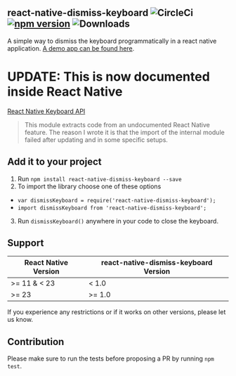 ## react-native-dismiss-keyboard ![CircleCi](https://circleci.com/gh/DanielMSchmidt/react-native-dismiss-keyboard.png?circle-token=905f7ed099611e3f8079a5bf72674beab5e55e50) [![npm version](https://badge.fury.io/js/react-native-dismiss-keyboard.svg)](https://badge.fury.io/js/react-native-dismiss-keyboard) ![Downloads](https://img.shields.io/npm/dm/react-native-dismiss-keyboard.svg)

A simple way to dismiss the keyboard programmatically in a react native application. [A demo app can be found here](https://github.com/DanielMSchmidt/DismissKeyboardExample).

# UPDATE: This is now documented inside React Native
[React Native Keyboard API](http://facebook.github.io/react-native/releases/next/docs/keyboard.html)

> This module extracts code from an undocumented React Native feature. The reason I wrote it is that the import of the internal module failed after updating and in some specific setups.

## Add it to your project

1. Run `npm install react-native-dismiss-keyboard --save`
2. To import the library choose one of these options
  - `var dismissKeyboard = require('react-native-dismiss-keyboard');`
  - `import dismissKeyboard from 'react-native-dismiss-keyboard';`
3. Run `dismissKeyboard()` anywhere in your code to close the keyboard.

## Support

| React Native Version      | react-native-dismiss-keyboard Version |
|---------------------------|---------------------------------------|
|  >= 11 & < 23             | < 1.0                                 |
| >= 23                     | >= 1.0                                |

If you experience any restrictions or if it works on other versions, please let us know.

## Contribution

Please make sure to run the tests before proposing a PR by running `npm test`.
